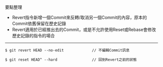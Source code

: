 要點整理
- Revert指令新增一個Commit來反轉/取消另一個Commit的內容，原本的Commit依舊保留在歷史記錄
- Revert適用於已經推出去的Commit，或是不允許使用Reset或Rebase會修改歷史記錄的指令的場合

---

```
$ git revert HEAD --no-edit				// 不編輯Commit訊息
```

```
$ git reset HEAD^ --hard				// 回到Revert之前的狀態
```